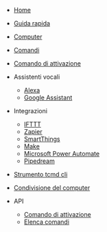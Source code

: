 * [Home](./it/README.md)
* [Guida rapida](./it/QuickStart.md)

* [Computer](./it/Computers.md)
* [Comandi](./it/Commands.md)
* [Comando di attivazione](./it/TriggerCommands.md)
* Assistenti vocali
  * [Alexa](./it/Alexa.md)
  * [Google Assistant](./it/SmartHomeGoogle.md)
* Integrazioni
  * [IFTTT](./it/IFTTT.md)
  * [Zapier](./it/Zapier.md)
  * [SmartThings](./it/SmartThings.md)
  * [Make](./it/Make.md)
  * [Microsoft Power Automate](./it/MSPowerAutomate.md)
  * [Pipedream](./it/Pipedream.md)
* [Strumento tcmd cli](./it/tcmdCLI.md)
* [Condivisione del computer](./it/ComputerSharing.md)
* API
  * [Comando di attivazione](./it/API/TriggerCommand.md)
  * [Elenca comandi](./it/API/ListCommands.md)
